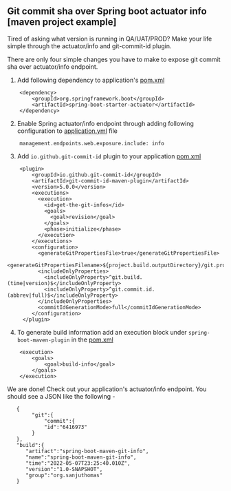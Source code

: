 ## Git commit sha over Spring boot actuator info [maven project example]

Tired of asking what version is running in QA/UAT/PROD? Make your life simple through the actuator/info and git-commit-id plugin.

There are only four simple changes you have to make to expose git commit sha over actuator/info endpoint.

1. Add following dependency to application's [pom.xml](https://github.com/sanjuthomas/spring-boot-maven-git-info/blob/main/pom.xml#L32)

```
    <dependency>
        <groupId>org.springframework.boot</groupId>
        <artifactId>spring-boot-starter-actuator</artifactId>
    </dependency> 
```

2. Enable Spring actuator/info endpoint through adding following configuration to [application.yml](https://github.com/sanjuthomas/spring-boot-maven-git-info/blob/main/src/main/resources/application.yaml#L1) file

```
    management.endpoints.web.exposure.include: info
```

3. Add ```io.github.git-commit-id``` plugin to your application [pom.xml](https://github.com/sanjuthomas/spring-boot-maven-git-info/blob/main/pom.xml#L40)

```
    <plugin>
        <groupId>io.github.git-commit-id</groupId>
        <artifactId>git-commit-id-maven-plugin</artifactId>
        <version>5.0.0</version>
        <executions>
          <execution>
            <id>get-the-git-infos</id>
            <goals>
              <goal>revision</goal>
            </goals>
            <phase>initialize</phase>
          </execution>
        </executions>
        <configuration>
          <generateGitPropertiesFile>true</generateGitPropertiesFile>
          <generateGitPropertiesFilename>${project.build.outputDirectory}/git.properties</generateGitPropertiesFilename>
          <includeOnlyProperties>
            <includeOnlyProperty>^git.build.(time|version)$</includeOnlyProperty>
            <includeOnlyProperty>^git.commit.id.(abbrev|full)$</includeOnlyProperty>
          </includeOnlyProperties>
          <commitIdGenerationMode>full</commitIdGenerationMode>
        </configuration>
     </plugin>
```

4. To generate build information add an execution block under ```spring-boot-maven-plugin``` in the [pom.xml](https://github.com/sanjuthomas/spring-boot-maven-git-info/blob/main/pom.xml#L66)

```
    <execution>
        <goals>
            <goal>build-info</goal>
        </goals>
    </execution>   
```

We are done! Check out your application's actuator/info endpoint. You should see a JSON like the following - 

```
   {
        "git":{
            "commit":{
            "id":"6416973"
        }
   },
   "build":{
      "artifact":"spring-boot-maven-git-info",
      "name":"spring-boot-maven-git-info",
      "time":"2022-05-07T23:25:40.010Z",
      "version":"1.0-SNAPSHOT",
      "group":"org.sanjuthomas"
   }
```

